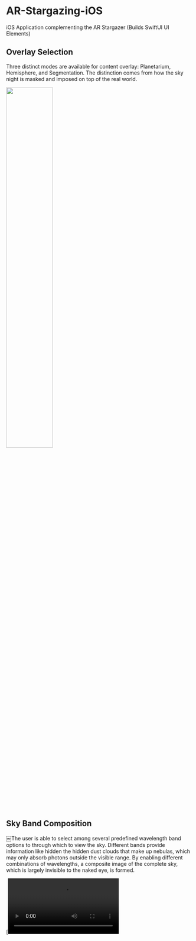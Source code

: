 # AR-Stargazing-iOS
 iOS Application complementing the AR Stargazer (Builds SwiftUI UI Elements)

## Overlay Selection 
Three distinct modes are available for content overlay: Planetarium, Hemisphere, and Segmentation. The distinction comes from how the sky night is masked and imposed on top of the real world.

[<img src="https://i.ytimg.com/vi/Hc79sDi3f0U/maxresdefault.jpg" width="50%">](https://drive.google.com/file/d/1QMyGED7GNEPGoZolDdU0QmKA75mfE1An/view?usp=drive_link "Content overlay selection")


## Sky Band Composition
￼The user is able to select among several predefined wavelength band options to through which to view the sky. Different bands provide information like hidden the hidden dust clouds that make up nebulas, which may only absorb photons outside the visible range. By enabling different combinations of wavelengths, a composite image of the complete sky, which is largely invisible to the naked eye, is formed.

[<video src="https://drive.google.com/file/d/1Wj9VCVbS_76ig3q27n5Cus-heIPHogGx/view?usp=drive_link" />


